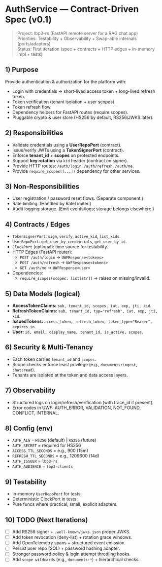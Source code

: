 # AuthService — Contract-Driven Spec (v0.1)

> Project: lbp3-rs (FastAPI remote server for a RAG chat app)  
> Priorities: Testability + Observability + Swap-able internals (ports/adapters)  
> Status: First iteration (spec + contracts + HTTP edges + in-memory impl + tests)

## 1) Purpose
Provide authentication & authorization for the platform with:
- Login with credentials -> short-lived access token + long-lived refresh token.
- Token verification (tenant isolation + user scopes).
- Token refresh flow.
- Dependency helpers for FastAPI routes (require scopes).
- Pluggable crypto & user store (HS256 by default, RS256/JWKS later).

## 2) Responsibilities
- Validate credentials using a **UserRepoPort** (contract).
- Issue/verify JWTs using a **TokenSignerPort** (contract).
- Enforce **tenant_id** + **scopes** on protected endpoints.
- Support **key rotation** via `kid` header (contract on signer).
- Provide HTTP routes: `/auth/login`, `/auth/refresh`, `/auth/me`.
- Provide `require_scopes([...])` dependency for other services.

## 3) Non-Responsibilities
- User registration / password reset flows. (Separate component.)
- Rate limiting. (Handled by RateLimiter.)
- Audit logging storage. (Emit events/logs; storage belongs elsewhere.)

## 4) Contracts / Edges
- `TokenSignerPort`: `sign`, `verify`, `active_kid`, `list_kids`.
- `UserRepoPort`: `get_user_by_credentials`, `get_user_by_id`.
- `ClockPort` (optional): time source for testability.
- HTTP Edges (FastAPI router):
  - `POST /auth/login` -> `UWFResponse<tokens>`
  - `POST /auth/refresh` -> `UWFResponse<tokens>`
  - `GET /auth/me` -> `UWFResponse<user>`
- Dependencies:
  - `require_scopes(scopes: list[str])` -> raises on missing/invalid.

## 5) Data Models (logical)
- **AccessTokenClaims:** `sub, tenant_id, scopes, iat, exp, jti, kid`.
- **RefreshTokenClaims:** `sub, tenant_id, typ="refresh", iat, exp, jti, kid`.
- **IssuedTokens:** `access_token, refresh_token, token_type="Bearer", expires_in`.
- **User:** `id, email, display_name, tenant_id, is_active, scopes`.

## 6) Security & Multi-Tenancy
- Each token carries `tenant_id` and `scopes`.
- Scope checks enforce least privilege (e.g., `documents:ingest`, `chat:read`).
- Tenants are isolated at the token and data access layers.

## 7) Observability
- Structured logs on login/refresh/verification (with trace_id if present).
- Error codes in UWF: AUTH_ERROR, VALIDATION, NOT_FOUND, CONFLICT, INTERNAL.

## 8) Config (env)
- `AUTH_ALG` = `HS256` (default) | `RS256` (future)
- `AUTH_SECRET` = required for HS256
- `ACCESS_TTL_SECONDS` = e.g., 900 (15m)
- `REFRESH_TTL_SECONDS` = e.g., 1209600 (14d)
- `AUTH_ISSUER` = `lbp3-rs`
- `AUTH_AUDIENCE` = `lbp3-clients`

## 9) Testability
- In-memory `UserRepoPort` for tests.
- Deterministic ClockPort in tests.
- Pure funcs where practical; small, explicit adapters.

## 10) TODO (Next Iterations)
- [ ] Add RS256 signer + `.well-known/jwks.json` proper JWKS.
- [ ] Add token revocation (deny-list) + rotation grace windows.
- [ ] Add OpenTelemetry spans + structured event emission.
- [ ] Persist user repo (SQL) + password hashing adapter.
- [ ] Stronger password policy & login attempt throttling hooks.
- [ ] Add `scope wildcards` (e.g., `documents:*`) + hierarchical checks.